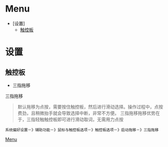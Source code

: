 # Menu

- [设置]
    - [触控板](#触控板)

# 设置

## 触控板

- 三指拖移

三指拖移
>默认拖移为点按，需要按住触控板，然后进行滑动选择。操作过程中，点按费劲，且稍微抬手就会导致选择中断，非常不方便。
三指拖移拖移优势在于，三指轻触触控板即可进行滑动取词，无需用力点按

`系统偏好设置－》辅助功能－》鼠标与触控板选项－》触控板选项－》启动拖移－》三指拖移`


[Menu](#menu)
